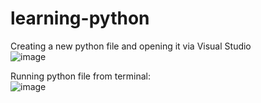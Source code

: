 # learning-python

Creating a new python file and opening it via Visual Studio<br>
![image](https://github.com/user-attachments/assets/bec2ada1-8bf9-4f14-a6dc-905649b86895) <br>

Running python file from terminal: <br>
![image](https://github.com/user-attachments/assets/38e98210-f7e0-43c1-ab8a-8fa5666fa526)

